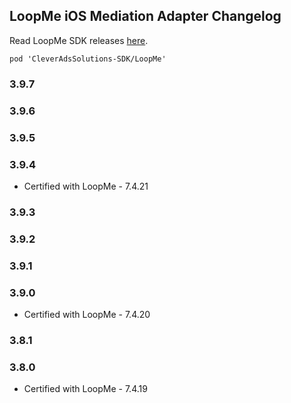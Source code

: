## LoopMe iOS Mediation Adapter Changelog
Read LoopMe SDK releases [here](https://github.com/loopme/ios-united-sdk/releases).
```
pod 'CleverAdsSolutions-SDK/LoopMe'
```

### 3.9.7

### 3.9.6

### 3.9.5

### 3.9.4
- Certified with LoopMe - 7.4.21

### 3.9.3

### 3.9.2

### 3.9.1

### 3.9.0
- Certified with LoopMe - 7.4.20

### 3.8.1

### 3.8.0
- Certified with LoopMe - 7.4.19
